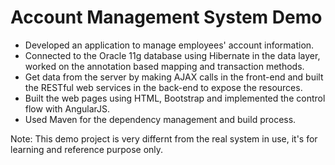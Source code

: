 # Account Management System Demo

- Developed an application to manage employees' account information.
- Connected to the Oracle 11g database using Hibernate in the data layer, worked on the annotation based mapping and transaction methods. 
- Get data from the server by making AJAX calls in the front-end and built the RESTful web services in the back-end to expose the resources.
- Built the web pages using HTML, Bootstrap and implemented the control flow with AngularJS. 
- Used Maven for the dependency management and build process.

Note: This demo project is very differnt from the real system in use, it's for learning and reference purpose only.

